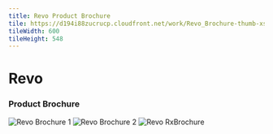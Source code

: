 ```yaml
---
title: Revo Product Brochure
tile: https://d194i88zucrucp.cloudfront.net/work/Revo_Brochure-thumb-xs.jpg
tileWidth: 600
tileHeight: 548
---
```


# Revo
### Product Brochure
![Revo Brochure 1](https://d194i88zucrucp.cloudfront.net/work/Revo_Brochure1-lg.jpg)
![Revo Brochure 2](https://d194i88zucrucp.cloudfront.net/work/Revo_Brochure2-lg.jpg)
![Revo RxBrochure](https://d194i88zucrucp.cloudfront.net/work/Revo_RxBrochure-lg.jpg)
